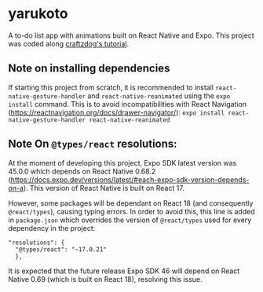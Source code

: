 # yarukoto

A to-do list app with animations built on React Native and Expo. This project was coded along [craftzdog's tutorial](https://github.com/craftzdog/react-native-animated-todo).

## Note on installing dependencies

If starting this project from scratch, it is recommended to install `react-native-gesture-handler` and `react-native-reanimated` using the `expo install` command. This is to avoid incompatibilities with React Navigation (https://reactnavigation.org/docs/drawer-navigator/):
`expo install react-native-gesture-handler react-native-reanimated`

## Note On `@types/react` resolutions:

At the moment of developing this project, Expo SDK latest version was 45.0.0 which depends on React Native 0.68.2 (https://docs.expo.dev/versions/latest/#each-expo-sdk-version-depends-on-a). This version of React Native is built on React 17.

However, some packages will be dependant on React 18 (and consequently `@react/types`), causing typing errors. In order to avoid this, this line is added in `package.json` which overrides the version of `@react/types` used for every dependency in the project:

```
"resolutions": {
  "@types/react": "~17.0.21"
  },
```

It is expected that the future release Expo SDK 46 will depend on React Native 0.69 (which is built on React 18), resolving this issue.
